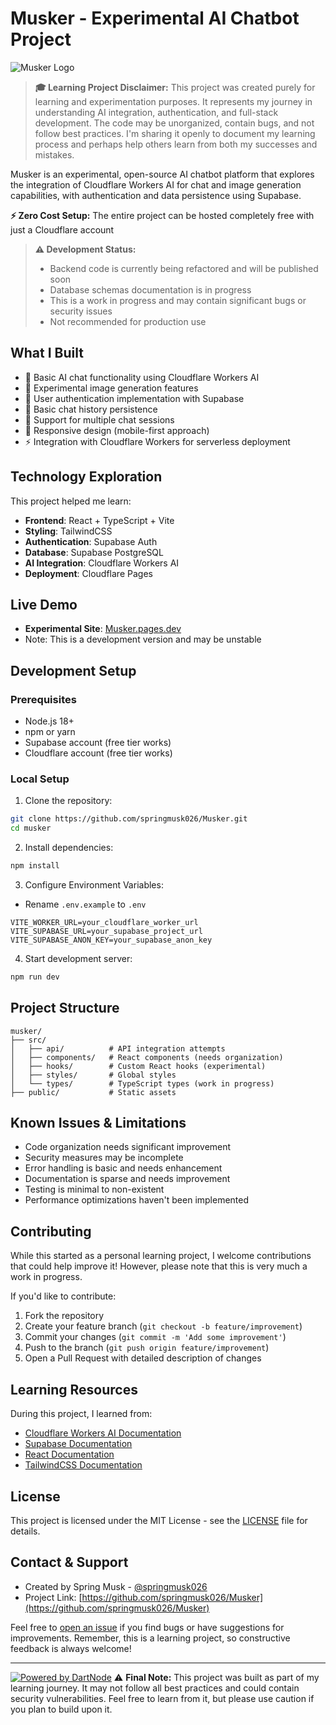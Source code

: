 # Musker - Experimental AI Chatbot Project

![Musker Logo](public/images/logo.png)

> **🎓 Learning Project Disclaimer:** 
> This project was created purely for learning and experimentation purposes. It represents my journey in understanding AI integration, authentication, and full-stack development. The code may be unorganized, contain bugs, and not follow best practices. I'm sharing it openly to document my learning process and perhaps help others learn from both my successes and mistakes.

Musker is an experimental, open-source AI chatbot platform that explores the integration of Cloudflare Workers AI for chat and image generation capabilities, with authentication and data persistence using Supabase.

**⚡ Zero Cost Setup:** The entire project can be hosted completely free with just a Cloudflare account

> **⚠ Development Status:** 
> - Backend code is currently being refactored and will be published soon
> - Database schemas documentation is in progress
> - This is a work in progress and may contain significant bugs or security issues
> - Not recommended for production use

## What I Built

- 🤖 Basic AI chat functionality using Cloudflare Workers AI
- 🎨 Experimental image generation features
- 🔐 User authentication implementation with Supabase
- 💾 Basic chat history persistence
- 🎯 Support for multiple chat sessions
- 📱 Responsive design (mobile-first approach)
- ⚡ Integration with Cloudflare Workers for serverless deployment

## Technology Exploration

This project helped me learn:

- **Frontend**: React + TypeScript + Vite
- **Styling**: TailwindCSS
- **Authentication**: Supabase Auth
- **Database**: Supabase PostgreSQL
- **AI Integration**: Cloudflare Workers AI
- **Deployment**: Cloudflare Pages

## Live Demo
- **Experimental Site**: [Musker.pages.dev](https://musker.pages.dev/)
- Note: This is a development version and may be unstable

## Development Setup

### Prerequisites

- Node.js 18+
- npm or yarn
- Supabase account (free tier works)
- Cloudflare account (free tier works)

### Local Setup

1. Clone the repository:
```bash
git clone https://github.com/springmusk026/Musker.git
cd musker
```

2. Install dependencies:
```bash
npm install
```

3. Configure Environment Variables:
- Rename `.env.example` to `.env`
```env
VITE_WORKER_URL=your_cloudflare_worker_url
VITE_SUPABASE_URL=your_supabase_project_url
VITE_SUPABASE_ANON_KEY=your_supabase_anon_key
```

4. Start development server:
```bash
npm run dev
```

## Project Structure

```
musker/
├── src/
│   ├── api/          # API integration attempts
│   ├── components/   # React components (needs organization)
│   ├── hooks/        # Custom React hooks (experimental)
│   ├── styles/       # Global styles
│   └── types/        # TypeScript types (work in progress)
├── public/           # Static assets
```

## Known Issues & Limitations

- Code organization needs significant improvement
- Security measures may be incomplete
- Error handling is basic and needs enhancement
- Documentation is sparse and needs improvement
- Testing is minimal to non-existent
- Performance optimizations haven't been implemented

## Contributing

While this started as a personal learning project, I welcome contributions that could help improve it! However, please note that this is very much a work in progress.

If you'd like to contribute:

1. Fork the repository
2. Create your feature branch (`git checkout -b feature/improvement`)
3. Commit your changes (`git commit -m 'Add some improvement'`)
4. Push to the branch (`git push origin feature/improvement`)
5. Open a Pull Request with detailed description of changes

## Learning Resources

During this project, I learned from:
- [Cloudflare Workers AI Documentation](https://developers.cloudflare.com/workers-ai/)
- [Supabase Documentation](https://supabase.com/docs)
- [React Documentation](https://reactjs.org/)
- [TailwindCSS Documentation](https://tailwindcss.com/docs)

## License

This project is licensed under the MIT License - see the [LICENSE](LICENSE) file for details.

## Contact & Support

- Created by Spring Musk - [@springmusk026](https://github.com/springmusk026)
- Project Link: [https://github.com/springmusk026/Musker](https://github.com/springmusk026/Musker)

Feel free to [open an issue](https://github.com/springmusk026/Musker/issues) if you find bugs or have suggestions for improvements. Remember, this is a learning project, so constructive feedback is always welcome!

---
[![Powered by DartNode](https://dartnode.com/branding/DN-Open-Source-sm.png)](https://dartnode.com "Powered by DartNode - Free VPS for Open Source")
⚠️ **Final Note:** This project was built as part of my learning journey. It may not follow all best practices and could contain security vulnerabilities. Feel free to learn from it, but please use caution if you plan to build upon it.
